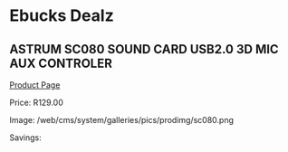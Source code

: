 
# Ebucks Dealz
## ASTRUM SC080 SOUND CARD USB2.0 3D MIC AUX CONTROLER
[Product Page](https://www.ebucks.com/web/shop/productSelected.do?prodId=1227765746&catId=714948688)

Price: R129.00

Image: /web/cms/system/galleries/pics/prodimg/sc080.png

Savings: 


	